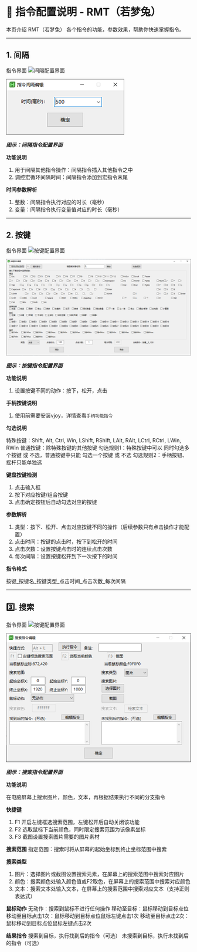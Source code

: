 # 🚀 指令配置说明 - RMT（若梦兔）

本页介绍 RMT（若梦兔） 各个指令的功能，参数效果，帮助你快速掌握指令。

---

## 1️. 间隔

指令界面
![间隔配置界面](/RMT/Web/Images/MacroCMD/Interval.png)

![间隔配置界面](Images/MacroCMD/Interval.png)

***图示：间隔指令配置界面***

**功能说明**

1. 用于间隔其他指令操作：间隔指令插入其他指令之中
2. 调控宏循环间隔时间：间隔指令添加到宏指令末尾

**时间参数解析**
1. 整数：间隔指令执行对应的时长（毫秒）
2. 变量：间隔指令执行变量值对应的时长（毫秒）

---

## 2️. 按键

指令界面
![按键配置界面](/RMT/Web/Images/MacroCMD/Key.png)

![按键配置界面](Images/MacroCMD/Key.png)

***图示：按键指令配置界面***

**功能说明**

1. 设置按键不同的动作：按下，松开，点击

**手柄按键说明**
1. 使用前需要安装vjoy，详情查看`手柄功能指令`

**勾选说明**

特殊按键：Shift, Alt, Ctrl, Win, LShift, RShift, LAlt, RAlt, LCtrl, RCtrl, LWin, RWin
普通按键：除特殊按键的其他按键
勾选规则1：特殊按键中可以 同时勾选多个按键 或 不选，普通按键中只能 勾选一个按键 或 不选
勾选规则2：手柄按钮、摇杆只能单独选

**键盘按键检测**

1. 点击输入框
2. 按下对应按键/组合按键
3. 点击确定按钮后自动勾选对应的按键

**参数解析**

1. 类型：按下、松开、点击对应按键不同的操作（后续参数只有点击操作才能配置）
2. 点击时间：按键的点击时，按下到松开的时间
3. 点击次数：设置按键点击时的连续点击次数
4. 每次间隔：设置按键松开到下一次按下的时间

**指令格式**

按键_按键名_按键类型_点击时间_点击次数_每次间隔

---

## 3️⃣. 搜索
指令界面
![按键配置界面](/RMT/Web/Images/MacroCMD/Search.png)

![按键配置界面](Images/MacroCMD/Search.png)

***图示：搜索指令配置界面***

**功能说明**

在电脑屏幕上搜索图片，颜色，文本，再根据结果执行不同的分支指令

**快捷键**
1. F1 开启左键框选搜索范围，左键松开后自动关闭该功能
2. F2 选取鼠标下当前颜色，同时限定搜索范围为该像素坐标
3. F3 截图设置搜索图片需要的图片素材

**搜索范围**
指定范围：搜索时将从屏幕的起始坐标到终止坐标范围中搜索

**搜索类型**
1. 图片：选择图片或截图设置搜索元素，在屏幕上的搜索范围中搜索对应图片
2. 颜色：搜索颜色处输入颜色值或F2取色，在屏幕上的搜索范围中搜索对应颜色
3. 文本：搜索文本处输入文本，在屏幕上的搜索范围中搜索对应文本（支持正则表达式）

**鼠标动作**
无动作：搜索到鼠标不进行任何操作
移动至目标：鼠标移动到目标点位
移动至目标点击1次：鼠标移动到目标点位鼠标左键点击1次
移动至目标点击2次：鼠标移动到目标点位鼠标左键点击2次

**结果指令**
搜索到目标，执行找到后的指令（可选）
未搜索到目标，执行未找到后的指令（可选）
